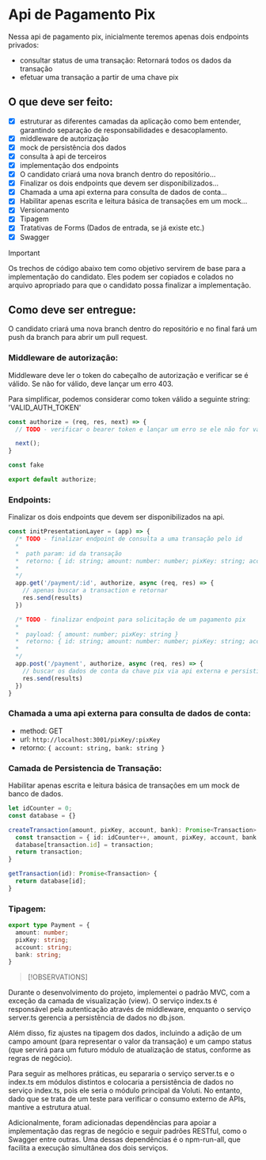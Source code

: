 # Api de Pagamento Pix

Nessa api de pagamento pix, inicialmente teremos apenas dois endpoints privados:
- consultar status de uma transação: Retornará todos os dados da transação
- efetuar uma transação a partir de uma chave pix

## O que deve ser feito:

- [X] estruturar as diferentes camadas da aplicação como bem entender, garantindo separação de responsabilidades e desacoplamento. 
- [X] middleware de autorização
- [X] mock de persistência dos dados
- [X] consulta à api de terceiros
- [X] implementação dos endpoints
- [X] O candidato criará uma nova branch dentro do repositório...
- [X] Finalizar os dois endpoints que devem ser disponibilizados...
- [X] Chamada a uma api externa para consulta de dados de conta...
- [X] Habilitar apenas escrita e leitura básica de transações em um mock...
- [X] Versionamento
- [X] Tipagem
- [X] Tratativas de Forms (Dados de entrada, se já existe etc.)
- [X] Swagger

>[!IMPORTANT]
>Os trechos de código abaixo tem como objetivo servirem de base para a implementação do candidato. Eles podem ser copiados e colados no arquivo apropriado para que o candidato possa finalizar a implementação.

## Como deve ser entregue:

O candidato criará uma nova branch dentro do repositório e no final fará um push da branch para abrir um pull request.

### Middleware de autorização:
Middleware deve ler o token do cabeçalho de autorização e verificar se é válido. Se não for válido, deve lançar um erro 403.

Para simplificar, podemos considerar como token válido a seguinte string: 'VALID_AUTH_TOKEN'

```javascript
const authorize = (req, res, next) => {
  // TODO - verificar o bearer token e lançar um erro se ele não for válido

  next();
}

const fake

export default authorize;
```

### Endpoints:
Finalizar os dois endpoints que devem ser disponibilizados na api.

```javascript
const initPresentationLayer = (app) => {
  /* TODO - finalizar endpoint de consulta a uma transação pelo id
  *
  *  path param: id da transação
  *  retorno: { id: string; amount: number: number; pixKey: string; account: string; bank: string }
  *
  */
  app.get('/payment/:id', authorize, async (req, res) => {
    // apenas buscar a transaction e retornar
    res.send(results)
  })

  /* TODO - finalizar endpoint para solicitação de um pagamento pix
  * 
  *  payload: { amount: number; pixKey: string }
  *  retorno: { id: string; amount: number: number; pixKey: string; account: string; bank: string }
  *  
  */
  app.post('/payment', authorize, async (req, res) => {
    // buscar os dados de conta da chave pix via api externa e persistir o pagamento
    res.send(results)
  })  
}
```

### Chamada a uma api externa para consulta de dados de conta:
- method: GET
- url: `http://localhost:3001/pixKey/:pixKey`
- retorno: `{ account: string, bank: string }`

### Camada de Persistencia de Transação:

Habilitar apenas escrita e leitura básica de transações em um mock de banco de dados.

```typescript
let idCounter = 0;
const database = {}

createTransaction(amount, pixKey, account, bank): Promise<Transaction> {
  const transaction = { id: idCounter++, amount, pixKey, account, bank };
  database[transaction.id] = transaction;
  return transaction;
}

getTransaction(id): Promise<Transaction> {
  return database[id];
}

```

### Tipagem:
```typescript
export type Payment = {
  amount: number;
  pixKey: string;
  account: string;
  bank: string;
}
```
>[!OBSERVATIONS]

Durante o desenvolvimento do projeto, implementei o padrão MVC, com a exceção da camada de visualização (view). O serviço index.ts é responsável pela autenticação através de middleware, enquanto o serviço server.ts gerencia a persistência de dados no db.json.

Além disso, fiz ajustes na tipagem dos dados, incluindo a adição de um campo amount (para representar o valor da transação) e um campo status (que servirá para um futuro módulo de atualização de status, conforme as regras de negócio).

Para seguir as melhores práticas, eu separaria o serviço server.ts e o index.ts em módulos distintos e colocaria a persistência de dados no serviço index.ts, pois ele seria o módulo principal da Voluti. No entanto, dado que se trata de um teste para verificar o consumo externo de APIs, mantive a estrutura atual.

Adicionalmente, foram adicionadas dependências para apoiar a implementação das regras de negócio e seguir padrões RESTful, como o Swagger entre outras. Uma dessas dependências é o npm-run-all, que facilita a execução simultânea dos dois serviços.
